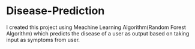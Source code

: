 # Disease-Prediction
I created this project using Meachine Learning Algorithm(Random Forest Algorithm) which predicts the disease of a user as output based on taking input as symptoms from user. 
